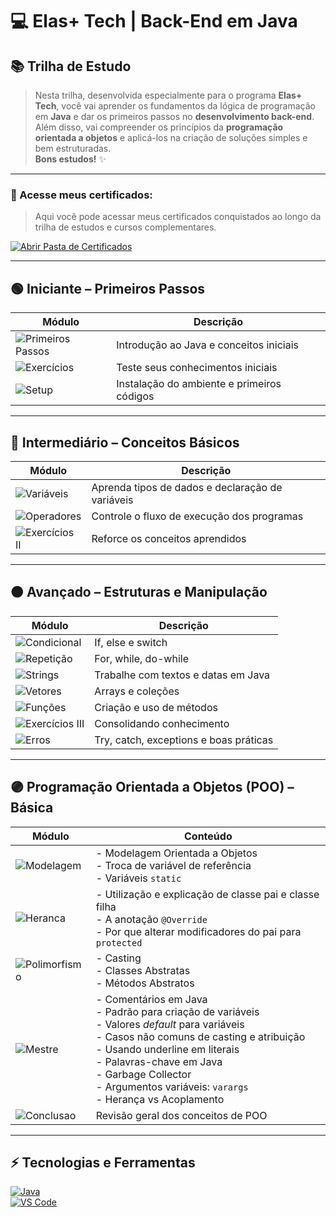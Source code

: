 # 💻 Elas+ Tech | Back-End em Java

## 📚 Trilha de Estudo

> Nesta trilha, desenvolvida especialmente para o programa **Elas+ Tech**, você vai aprender os fundamentos da lógica de programação em **Java** e dar os primeiros passos no **desenvolvimento back-end**.  
> Além disso, vai compreender os princípios da **programação orientada a objetos** e aplicá-los na criação de soluções simples e bem estruturadas.  
> **Bons estudos!** ✨

---

### 🏅 Acesse meus certificados:

> Aqui você pode acessar meus certificados conquistados ao longo da trilha de estudos e cursos complementares.

[![Abrir Pasta de Certificados](https://img.shields.io/badge/📂-Ver_Certificados-27ae60?style=for-the-badge)](./certificados/)

---

## 🟢 Iniciante – Primeiros Passos
| Módulo | Descrição |
|--------|-----------|
| ![Primeiros Passos](https://img.shields.io/badge/👣-Primeiros_Passos-green) | Introdução ao Java e conceitos iniciais |
| ![Exercícios](https://img.shields.io/badge/📝-Exercicios_Fixacao-green) | Teste seus conhecimentos iniciais |
| ![Setup](https://img.shields.io/badge/⚙️-Setup_e_Programacao-green) | Instalação do ambiente e primeiros códigos |

---

## 🔵 Intermediário – Conceitos Básicos
| Módulo | Descrição |
|--------|-----------|
| ![Variáveis](https://img.shields.io/badge/🧮-Variaveis_e_Tipos-blue) | Aprenda tipos de dados e declaração de variáveis |
| ![Operadores](https://img.shields.io/badge/✅-Operadores_Logicos-blue) | Controle o fluxo de execução dos programas |
| ![Exercícios II](https://img.shields.io/badge/📝-Exercicios_Fixacao_II-blue) | Reforce os conceitos aprendidos |

---

## 🟠 Avançado – Estruturas e Manipulação
| Módulo | Descrição |
|--------|-----------|
| ![Condicional](https://img.shields.io/badge/🔀-Estruturas_Condicionais-orange) | If, else e switch |
| ![Repetição](https://img.shields.io/badge/🔁-Estruturas_de_Repeticao-orange) | For, while, do-while |
| ![Strings](https://img.shields.io/badge/✍️-Manipulacao_de_Strings_e_Datas-orange) | Trabalhe com textos e datas em Java |
| ![Vetores](https://img.shields.io/badge/📦-Vetores-orange) | Arrays e coleções |
| ![Funções](https://img.shields.io/badge/🔧-Funcoes-orange) | Criação e uso de métodos |
| ![Exercícios III](https://img.shields.io/badge/📝-Exercicios_Fixacao_III-orange) | Consolidando conhecimento |
| ![Erros](https://img.shields.io/badge/🚨-Tratamento_de_Erros-orange) | Try, catch, exceptions e boas práticas |

---

## 🟣 Programação Orientada a Objetos (POO) – Básica
| Módulo | Conteúdo |
|--------|-----------|
| ![Modelagem](https://img.shields.io/badge/📐-Modelagem_OO-9b59b6) | - Modelagem Orientada a Objetos <br> - Troca de variável de referência <br> - Variáveis `static` |
| ![Heranca](https://img.shields.io/badge/🧬-Heranca-9b59b6) | - Utilização e explicação de classe pai e classe filha <br> - A anotação `@Override` <br> - Por que alterar modificadores do pai para `protected` |
| ![Polimorfismo](https://img.shields.io/badge/🎭-Polimorfismo-9b59b6) | - Casting <br> - Classes Abstratas <br> - Métodos Abstratos |
| ![Mestre](https://img.shields.io/badge/🏆-Para_Virar_Mestre-9b59b6) | - Comentários em Java <br> - Padrão para criação de variáveis <br> - Valores *default* para variáveis <br> - Casos não comuns de casting e atribuição <br> - Usando underline em literais <br> - Palavras-chave em Java <br> - Garbage Collector <br> - Argumentos variáveis: `varargs` <br> - Herança vs Acoplamento |
| ![Conclusao](https://img.shields.io/badge/✅-Conclusao-9b59b6) | Revisão geral dos conceitos de POO |

---

## ⚡ Tecnologias e Ferramentas
[![Java](https://img.shields.io/badge/Java-ED8B00?style=for-the-badge&logo=java&logoColor=white)](https://www.java.com/)  
[![VS Code](https://img.shields.io/badge/VS%20Code-007ACC?style=for-the-badge&logo=visual-studio-code&logoColor=white)](https://code.visualstudio.com/)
